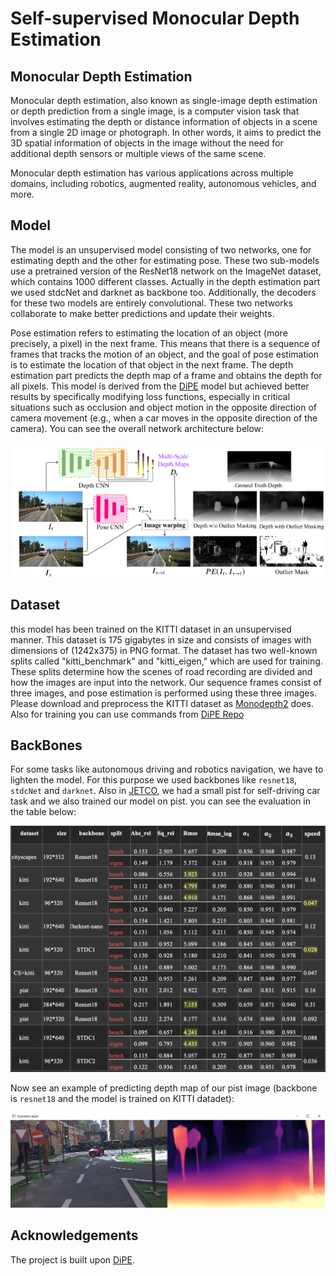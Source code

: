 # Self-supervised Monocular Depth Estimation

## Monocular Depth Estimation

Monocular depth estimation, also known as single-image depth estimation or depth prediction from a single image, is a computer vision task that involves estimating the depth or distance information of objects in a scene from a single 2D image or photograph. In other words, it aims to predict the 3D spatial information of objects in the image without the need for additional depth sensors or multiple views of the same scene.

Monocular depth estimation has various applications across multiple domains, including robotics, augmented reality, autonomous vehicles, and more.

## Model
The model is an unsupervised model consisting of two networks, one for estimating depth and the other for estimating pose. These two sub-models use a pretrained version of the ResNet18 network on the ImageNet dataset, which contains 1000 different classes. Actually in the depth estimation part we used stdcNet and darknet as backbone too. Additionally, the decoders for these two models are entirely convolutional. These two networks collaborate to make better predictions and update their weights.

Pose estimation refers to estimating the location of an object (more precisely, a pixel) in the next frame. This means that there is a sequence of frames that tracks the motion of an object, and the goal of pose estimation is to estimate the location of that object in the next frame. The depth estimation part predicts the depth map of a frame and obtains the depth for all pixels. This model is derived from the [DiPE](https://github.com/HalleyJiang/DiPE) model but achieved better results by specifically modifying loss functions, especially in critical situations such as occlusion and object motion in the opposite direction of camera movement (e.g., when a car moves in the opposite direction of the camera).
You can see the overall network architecture below:
<p align="center">
  <img src="arch.png" alt="Model Architucture" width="600" />
</p>

## Dataset
this model has been trained on the KITTI dataset in an unsupervised manner. This dataset is 175 gigabytes in size and consists of images with dimensions of (1242x375) in PNG format. The dataset has two well-known splits called "kitti_benchmark" and "kitti_eigen," which are used for training. These splits determine how the scenes of road recording are divided and how the images are input into the network. Our sequence frames consist of three images, and pose estimation is performed using these three images.
Please download and preprocess the KITTI dataset as [Monodepth2](https://github.com/nianticlabs/monodepth2) does. Also for training you can use commands from [DiPE Repo](https://github.com/HalleyJiang/DiPE)

## BackBones
For some tasks like autonomous driving and robotics navigation, we have to lighten the model. For this purpose we used backbones like `resnet18`, `stdcNet` and `darknet`. Also in [JETCO](https://en.jetco.co/), we had a small pist for self-driving car task and we also trained our model on pist. you can see the evaluation in the table below:
<p align="center">
  <img src="pic2.png" alt="Evaluation" width="600" />
</p>

Now see an example of predicting depth map of our pist image (backbone is `resnet18` and the model is trained on KITTI datadet):
<p align="center">
  <img src="pic3.png" alt="Prediction" width="600" />
</p>

## Acknowledgements

The project is built upon [DiPE](https://github.com/HalleyJiang/DiPE).
